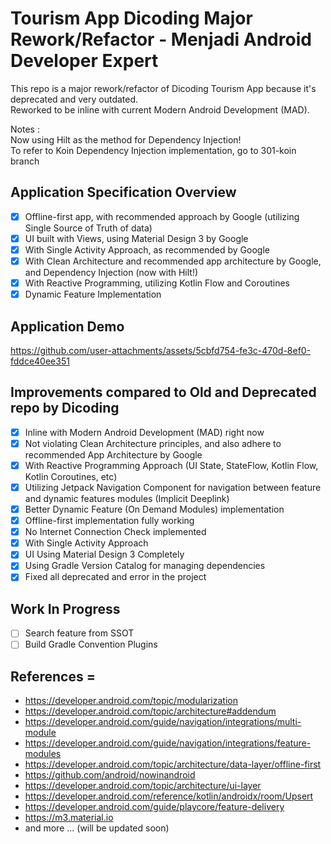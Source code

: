 # Tourism App Dicoding Major Rework/Refactor - Menjadi Android Developer Expert

This repo is a major rework/refactor of Dicoding Tourism App because it's deprecated and very outdated. <br>
Reworked to be inline with current Modern Android Development (MAD). <br>

Notes : <br>
Now using Hilt as the method for Dependency Injection! <br>
To refer to Koin Dependency Injection implementation, go to 301-koin branch <br>

## Application Specification Overview
- [x] Offline-first app, with recommended approach by Google (utilizing Single Source of Truth of data)
- [x] UI built with Views, using Material Design 3 by Google 
- [x] With Single Activity Approach, as recommended by Google
- [x] With Clean Architecture and recommended app architecture by Google, and Dependency Injection (now with Hilt!)
- [x] With Reactive Programming, utilizing Kotlin Flow and Coroutines   
- [x] Dynamic Feature Implementation

## Application Demo
https://github.com/user-attachments/assets/5cbfd754-fe3c-470d-8ef0-fddce40ee351

## Improvements compared to Old and Deprecated repo by Dicoding
- [x] Inline with Modern Android Development (MAD) right now
- [x] Not violating Clean Architecture principles, and also adhere to recommended App Architecture by Google    
- [x] With Reactive Programming Approach (UI State, StateFlow, Kotlin Flow, Kotlin Coroutines, etc)
- [x] Utilizing Jetpack Navigation Component for navigation between feature and dynamic features modules (Implicit Deeplink) 
- [x] Better Dynamic Feature (On Demand Modules) implementation
- [x] Offline-first implementation fully working
- [x] No Internet Connection Check implemented  
- [x] With Single Activity Approach
- [x] UI Using Material Design 3 Completely
- [x] Using Gradle Version Catalog for managing dependencies
- [x] Fixed all deprecated and error in the project 

## Work In Progress
- [ ] Search feature from SSOT
- [ ] Build Gradle Convention Plugins

## References = 
- https://developer.android.com/topic/modularization <br>
- https://developer.android.com/topic/architecture#addendum <br>
- https://developer.android.com/guide/navigation/integrations/multi-module <br>
- https://developer.android.com/guide/navigation/integrations/feature-modules <br>
- https://developer.android.com/topic/architecture/data-layer/offline-first <br>
- https://github.com/android/nowinandroid <br>
- https://developer.android.com/topic/architecture/ui-layer <br>
- https://developer.android.com/reference/kotlin/androidx/room/Upsert <br>
- https://developer.android.com/guide/playcore/feature-delivery <br>
- https://m3.material.io
- and more ... (will be updated soon)




